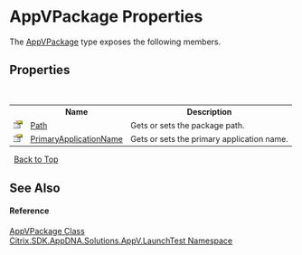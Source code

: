 # AppVPackage Properties
 

The <a href="T_Citrix_SDK_AppDNA_Solutions_AppV_LaunchTest_AppVPackage">AppVPackage</a> type exposes the following members.


## Properties
&nbsp;<table><tr><th></th><th>Name</th><th>Description</th></tr><tr><td>![Public property](media/pubproperty.gif "Public property")</td><td><a href="P_Citrix_SDK_AppDNA_Solutions_AppV_LaunchTest_AppVPackage_Path">Path</a></td><td>
Gets or sets the package path.</td></tr><tr><td>![Public property](media/pubproperty.gif "Public property")</td><td><a href="P_Citrix_SDK_AppDNA_Solutions_AppV_LaunchTest_AppVPackage_PrimaryApplicationName">PrimaryApplicationName</a></td><td>
Gets or sets the primary application name.</td></tr></table>&nbsp;
<a href="#appvpackage-properties">Back to Top</a>

## See Also


#### Reference
<a href="T_Citrix_SDK_AppDNA_Solutions_AppV_LaunchTest_AppVPackage">AppVPackage Class</a><br /><a href="N_Citrix_SDK_AppDNA_Solutions_AppV_LaunchTest">Citrix.SDK.AppDNA.Solutions.AppV.LaunchTest Namespace</a><br />